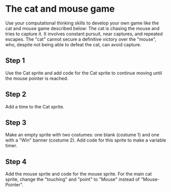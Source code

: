 # The cat and mouse game
Use your computational thinking skills to develop your own game like the cat and mouse game described below:
The cat is chasing the mouse and tries to capture it. It involves constant pursuit, near captures, and repeated escapes. The "cat" cannot secure a definitive victory over the "mouse", who, despite not being able to defeat the cat, can avoid capture. 

## Step 1
Use the Cat sprite and add code for the Cat sprite to continue moving until the mouse pointer is reached.

## Step 2
Add a time to the Cat sprite.

## Step 3 
Make an empty sprite with two costumes: one blank (costume 1) and one with a "Win" banner (costume 2).
Add code for this sprite to make a variable timer. 

## Step 4
Add the mouse sprite and code for the mouse sprite. For the main cat sprite, change the "touching" and "point" to "Mouse" instead of "Mouse-Pointer". 
